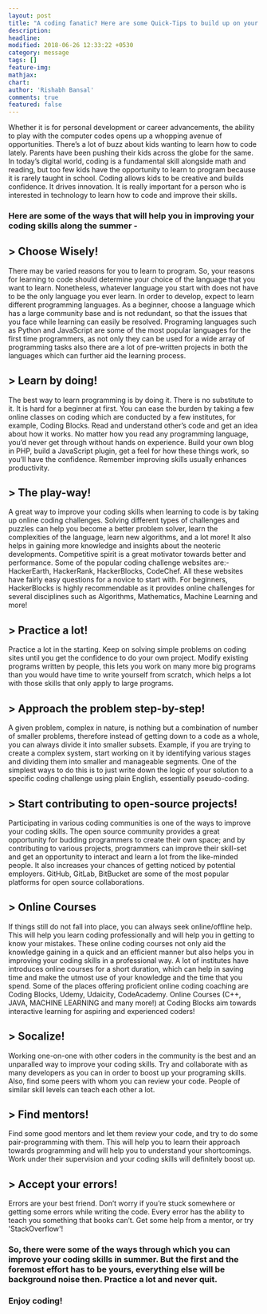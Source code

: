 ```yaml
---
layout: post
title: "A coding fanatic? Here are some Quick-Tips to build up on your coding skills!"
description:
headline:
modified: 2018-06-26 12:33:22 +0530
category: message
tags: []
feature-img:
mathjax:
chart:
author: 'Rishabh Bansal'
comments: true
featured: false
---
```

Whether it is for personal development or career advancements, the ability to play with the computer codes opens up a whopping avenue of opportunities. There’s a lot of buzz about kids wanting to learn how to code lately. Parents have been pushing their kids across the globe for the same. In today’s digital world, coding is a fundamental skill alongside math and reading, but too few kids have the opportunity to learn to program because it is rarely taught in school. Coding allows kids to be creative and builds confidence. It drives innovation. It is really important for a person who is interested in technology to learn how to code and improve their skills. 

### Here are some of the ways that will help you in improving your coding skills along the summer -

## > Choose Wisely!

There may be varied reasons for you to learn to program. So, your reasons for learning to code should determine your choice of the language that you want to learn. Nonetheless, whatever language you start with does not have to be the only language you ever learn. In order to develop, expect to learn different programming languages. As a beginner, choose a language which has a large community base and is not redundant, so that the issues that you face while learning can easily be resolved. Programing languages such as Python and JavaScript are some of the most
popular languages for the first time programmers, as not only they can be used for a wide array of programming tasks also there are a lot of pre-written projects in both the languages which can further aid the learning process.

## > Learn by doing! 

The best way to learn programming is by doing it. There is no substitute to it. It is hard for a beginner at first. You can ease the burden by taking a few online classes on coding which are conducted by a few institutes, for example, Coding Blocks. Read and understand other’s code and get an idea about how it works. No matter how you read any programming language, you’d never get through without hands on experience. Build your own blog in PHP, build a JavaScript plugin, get a feel for how these things work, so you’ll have the confidence. Remember improving skills usually enhances productivity.

## > The play-way!

A great way to improve your coding skills when learning to code is by taking up online coding challenges. Solving different types of challenges and puzzles can help you become a better problem solver, learn the complexities of the language, learn new algorithms, and a lot more! It also helps in gaining more knowledge and insights about the neoteric
developments. Competitive spirit is a great motivator towards better and performance.
Some of the popular coding challenge websites are:- HackerEarth, HackerRank, HackerBlocks, CodeChef. All these websites have fairly easy questions for a novice to start with. For beginners, HackerBlocks is highly recommendable as it provides online challenges for several disciplines such as Algorithms, Mathematics, Machine Learning and more!

## > Practice a lot! 

Practice a lot in the starting. Keep on solving simple problems on
coding sites until you get the confidence to do your own project. Modify existing programs written by people, this lets you work on many
more big programs than you would have time to write yourself from scratch, which
helps a lot with those skills that only apply to large programs.

## > Approach the problem step-by-step!

A given problem, complex in nature, is nothing but a combination of
number of smaller problems, therefore instead of getting down to a code
as a whole, you can always divide it into smaller subsets.
Example, if you are trying to create a complex system, start working on it by
identifying various stages and dividing them into smaller and manageable
segments.
One of the simplest ways to do this is to just write down the logic of your
solution to a specific coding challenge using plain English, essentially
pseudo-coding.

## > Start contributing to open-source projects!

Participating in various coding communities is one of the ways to improve
your coding skills. The open source community provides a great
opportunity for budding programmers to create their own space; and by
contributing to various projects, programmers can improve their skill-set
and get an opportunity to interact and learn a lot from the like-minded
people. It also increases your chances of getting noticed by potential
employers.
GitHub, GitLab, BitBucket are some of the most popular platforms for open
source collaborations.

## > Online Courses

If things still do not fall into place, you can always seek online/offline help.
This will help you learn coding
professionally and will help you in getting to know your mistakes.
These online coding courses not only aid the knowledge gaining in a quick
and an efficient manner but also helps you in improving your coding skills in
a professional way.
A lot of institutes
have introduces online courses for a short duration, which can help in saving time and
make the utmost use of your knowledge and the time that you spend. 
Some of the places offering proficient online coding coaching are Coding
Blocks, Udemy, Udaicity, CodeAcademy. Online Courses (C++, JAVA, MACHINE
LEARNING and many more!) at Coding Blocks aim towards interactive
learning for aspiring and experienced coders!

## > Socalize!

Working one-on-one with other coders in the community is the best and an
unparalled way to improve your coding skills. Try and collaborate with as
many developers as you can in order to boost up your programing skills. Also, find some peers with whom you can review
your code. People of similar skill levels can teach each other a lot.

## > Find mentors!

Find some good mentors and let them review your code, and try to do
some pair-programming with them. This will help you to learn their approach towards programming and will help you to understand your shortcomings. Work under their
supervision and your coding skills will definitely boost up.

## > Accept your errors! 

Errors are your best friend. Don’t worry if you’re stuck
somewhere or getting some errors while writing the code. Every error has the ability
to teach you something that books can’t. Get some help from a mentor, or try 'StackOverflow'!

### So, there were some of the ways through which you can improve your coding skills in summer. But the first and the foremost effort has to be yours, everything else will be background noise then. Practice a lot and never quit. 

### Enjoy coding!
